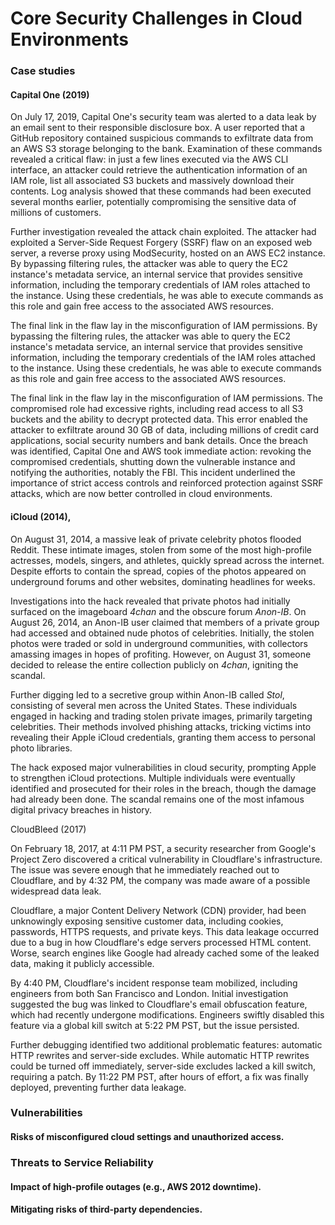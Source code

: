 # Core Security Challenges in Cloud Environments

### Case studies

#### Capital One (2019)

On July 17, 2019, Capital One\'s security team was alerted to a data
leak by an email sent to their responsible disclosure box. A user
reported that a GitHub repository contained suspicious commands to
exfiltrate data from an AWS S3 storage belonging to the bank.
Examination of these commands revealed a critical flaw: in just a few
lines executed via the AWS CLI interface, an attacker could retrieve the
authentication information of an IAM role, list all associated S3
buckets and massively download their contents. Log analysis showed that
these commands had been executed several months earlier, potentially
compromising the sensitive data of millions of customers.

Further investigation revealed the attack chain exploited. The attacker
had exploited a Server-Side Request Forgery (SSRF) flaw on an exposed
web server, a reverse proxy using ModSecurity, hosted on an AWS EC2
instance. By bypassing filtering rules, the attacker was able to query
the EC2 instance\'s metadata service, an internal service that provides
sensitive information, including the temporary credentials of IAM roles
attached to the instance. Using these credentials, he was able to
execute commands as this role and gain free access to the associated AWS
resources.

The final link in the flaw lay in the misconfiguration of IAM
permissions. By bypassing the filtering rules, the attacker was able to
query the EC2 instance\'s metadata service, an internal service that
provides sensitive information, including the temporary credentials of
the IAM roles attached to the instance. Using these credentials, he was
able to execute commands as this role and gain free access to the
associated AWS resources.

The final link in the flaw lay in the misconfiguration of IAM
permissions. The compromised role had excessive rights, including read
access to all S3 buckets and the ability to decrypt protected data. This
error enabled the attacker to exfiltrate around 30 GB of data, including
millions of credit card applications, social security numbers and bank
details. Once the breach was identified, Capital One and AWS took
immediate action: revoking the compromised credentials, shutting down
the vulnerable instance and notifying the authorities, notably the FBI.
This incident underlined the importance of strict access controls and
reinforced protection against SSRF attacks, which are now better
controlled in cloud environments.

#### iCloud (2014), 

On August 31, 2014, a massive leak of private celebrity photos flooded
Reddit. These intimate images, stolen from some of the most high-profile
actresses, models, singers, and athletes, quickly spread across the
internet. Despite efforts to contain the spread, copies of the photos
appeared on underground forums and other websites, dominating headlines
for weeks.

Investigations into the hack revealed that private photos had initially
surfaced on the imageboard *4chan* and the obscure forum *Anon-IB*. On
August 26, 2014, an Anon-IB user claimed that members of a private group
had accessed and obtained nude photos of celebrities. Initially, the
stolen photos were traded or sold in underground communities, with
collectors amassing images in hopes of profiting. However, on August 31,
someone decided to release the entire collection publicly on *4chan*,
igniting the scandal.

Further digging led to a secretive group within Anon-IB called *Stol*,
consisting of several men across the United States. These individuals
engaged in hacking and trading stolen private images, primarily
targeting celebrities. Their methods involved phishing attacks, tricking
victims into revealing their Apple iCloud credentials, granting them
access to personal photo libraries.

The hack exposed major vulnerabilities in cloud security, prompting
Apple to strengthen iCloud protections. Multiple individuals were
eventually identified and prosecuted for their roles in the breach,
though the damage had already been done. The scandal remains one of the
most infamous digital privacy breaches in history.

CloudBleed (2017)

On February 18, 2017, at 4:11 PM PST, a security researcher from
Google\'s Project Zero discovered a critical vulnerability in
Cloudflare\'s infrastructure. The issue was severe enough that he
immediately reached out to Cloudflare, and by 4:32 PM, the company was
made aware of a possible widespread data leak.

Cloudflare, a major Content Delivery Network (CDN) provider, had been
unknowingly exposing sensitive customer data, including cookies,
passwords, HTTPS requests, and private keys. This data leakage occurred
due to a bug in how Cloudflare\'s edge servers processed HTML content.
Worse, search engines like Google had already cached some of the leaked
data, making it publicly accessible.

By 4:40 PM, Cloudflare\'s incident response team mobilized, including
engineers from both San Francisco and London. Initial investigation
suggested the bug was linked to Cloudflare's email obfuscation feature,
which had recently undergone modifications. Engineers swiftly disabled
this feature via a global kill switch at 5:22 PM PST, but the issue
persisted.

Further debugging identified two additional problematic features:
automatic HTTP rewrites and server-side excludes. While automatic HTTP
rewrites could be turned off immediately, server-side excludes lacked a
kill switch, requiring a patch. By 11:22 PM PST, after hours of effort,
a fix was finally deployed, preventing further data leakage.

### Vulnerabilities

#### Risks of misconfigured cloud settings and unauthorized access.

### Threats to Service Reliability

#### Impact of high-profile outages (e.g., AWS 2012 downtime).

#### Mitigating risks of third-party dependencies.

## 
